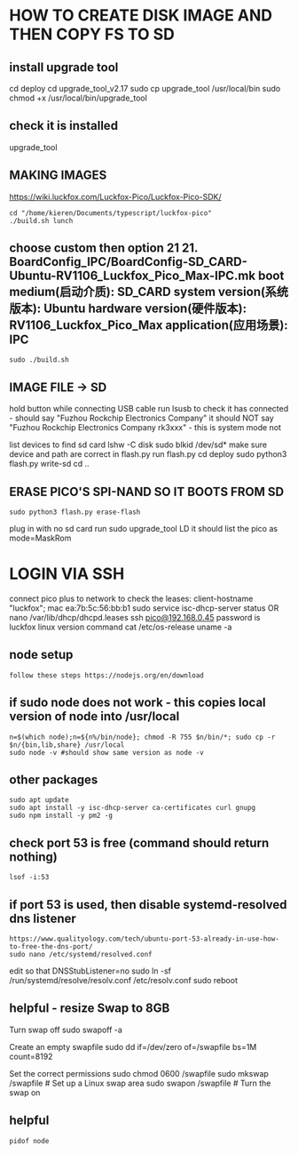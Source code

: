 # HOW TO CREATE DISK IMAGE AND THEN COPY FS TO SD

## install upgrade tool
cd deploy
cd upgrade_tool_v2.17
sudo cp upgrade_tool /usr/local/bin
sudo chmod +x /usr/local/bin/upgrade_tool

## check it is installed
upgrade_tool

## MAKING IMAGES
https://wiki.luckfox.com/Luckfox-Pico/Luckfox-Pico-SDK/

    cd "/home/kieren/Documents/typescript/luckfox-pico"
    ./build.sh lunch


choose custom
then option 21
21. BoardConfig_IPC/BoardConfig-SD_CARD-Ubuntu-RV1106_Luckfox_Pico_Max-IPC.mk
                             boot medium(启动介质): SD_CARD
                          system version(系统版本): Ubuntu
                        hardware version(硬件版本): RV1106_Luckfox_Pico_Max
                             application(应用场景): IPC
----------------------------------------------------------------

    sudo ./build.sh

## IMAGE FILE -> SD
hold button while connecting USB cable
run lsusb to check it has connected - should say "Fuzhou Rockchip Electronics Company"
it should NOT say "Fuzhou Rockchip Electronics Company rk3xxx" - this is system mode not 

list devices to find sd card
    lshw -C disk
    sudo blkid /dev/sd*
make sure device and path are correct in flash.py
run flash.py
    cd deploy
    sudo python3 flash.py write-sd
    cd ..

## ERASE PICO'S SPI-NAND SO IT BOOTS FROM SD
    sudo python3 flash.py erase-flash
plug in with no sd card
run sudo upgrade_tool LD
it should list the pico as mode=MaskRom

# LOGIN VIA SSH
connect pico plus to network
to check the leases:
client-hostname "luckfox";
mac ea:7b:5c:56:bb:b1
    sudo service isc-dhcp-server status 
OR
    nano /var/lib/dhcp/dhcpd.leases
    ssh pico@192.168.0.45
password is luckfox
linux version command
    cat /etc/os-release
    uname -a

## node setup

    follow these steps https://nodejs.org/en/download

## if sudo node does not work - this copies local version of node into /usr/local

    n=$(which node);n=${n%/bin/node}; chmod -R 755 $n/bin/*; sudo cp -r $n/{bin,lib,share} /usr/local
    sudo node -v #should show same version as node -v

## other packages

    sudo apt update
    sudo apt install -y isc-dhcp-server ca-certificates curl gnupg
    sudo npm install -y pm2 -g

## check port 53 is free (command should return nothing)

    lsof -i:53

## if port 53 is used, then disable systemd-resolved dns listener

    https://www.qualityology.com/tech/ubuntu-port-53-already-in-use-how-to-free-the-dns-port/
    sudo nano /etc/systemd/resolved.conf
edit so that DNSStubListener=no 
    sudo ln -sf /run/systemd/resolve/resolv.conf /etc/resolv.conf
    sudo reboot

## helpful - resize Swap to 8GB
Turn swap off
    sudo swapoff -a

Create an empty swapfile
    sudo dd if=/dev/zero of=/swapfile bs=1M count=8192

Set the correct permissions
    sudo chmod 0600 /swapfile
    sudo mkswap /swapfile  # Set up a Linux swap area
    sudo swapon /swapfile  # Turn the swap on

## helpful 
    pidof node